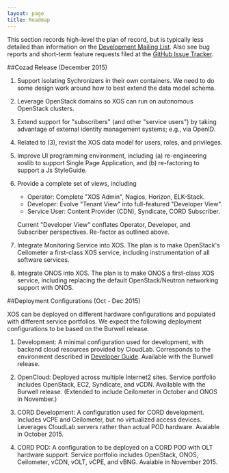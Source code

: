 ```yaml
---
layout: page
title: Roadmap
---
```


This section records high-level the plan of record, but is typically
less detailed than information on the
[Development Mailing List](https://groups.google.com/a/xosproject.org/forum/#!forum/devel).
Also see bug reports and short-term feature requests filed at the [GitHub Issue
Tracker](https://github.com/open-cloud/xos/issues).

##Cozad Release (December 2015)

1. Support isolating Sychronizers in their own containers.
   We need to do some design work around how to best extend 
   the data model schema.

2. Leverage OpenStack domains so XOS can run on autonomous
    OpenStack clusters.

3. Extend support for "subscribers" (and other "service users") by
   taking advantage of external identity management systems; e.g.,
   via OpenID. 

4. Related to (3), revisit the XOS data model for users, roles, 
   and privileges.

5. Improve UI programming environment, including (a) re-engineering
   xoslib to support Single Page Application, and (b) re-factoring
   to support a Js StyleGuide.

6. Provide a complete set of views, including
   * Operator: Complete "XOS Admin", Nagios, Horizon, ELK-Stack.
   * Developer: Evolve "Tenant View" into full-featured "Developer View".
   * Service User: Content Provider (CDN), Syndicate, CORD Subscriber.

   Current "Developer View" conflates Operator, Developer, and Subscriber
   perspectives. Re-factor as outlined above.

7. Integrate Monitoring Service into XOS. The plan is to make
    OpenStack's Ceilometer a first-class XOS service, including
   instrumentation of all software services.

8. Integrate ONOS into XOS. The plan is to make ONOS a
   first-class XOS service, including replacing the default
   OpenStack/Neutron networking support with ONOS. 

##Deployment Configurations (Oct - Dec 2015)

XOS can be deployed on different hardware configurations and populated
with different service portfolios. We expect the following deployment
configurations to be based on the Burwell release.

1. Development: A minimal configuration used for development, with backend
cloud resources provided by CloudLab. Corresponds to the environment
described in [Developer Guide](../2_developer). Available with the
Burwell release.

2. OpenCloud: Deployed across multiple Internet2 sites. Service
portfolio includes OpenStack, EC2, Syndicate, and vCDN. Available with
the Burwell release. (Extended to include Ceilometer in October and
ONOS in November.)

3. CORD Development: A configuration used for CORD development. 
Includes vCPE and Ceilometer, but no virtualized access devices. 
Leverages CloudLab servers rather than actual POD hardware. 
Avaiable in October 2015.

4. CORD POD: A configuration to be deployed on a CORD POD with OLT
hardware support. Service portfolio includes OpenStack, ONOS,
Ceilometer, vCDN, vOLT, vCPE, and vBNG. Avaiable in November 2015.
